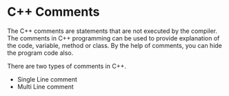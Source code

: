 # C++ Comments

The C++ comments are statements that are not executed by the compiler. The comments in C++ programming can be used to provide explanation of the code, variable, method or class. By the help of comments, you can hide the program code also.

There are two types of comments in C++.

* Single Line comment
* Multi Line comment



